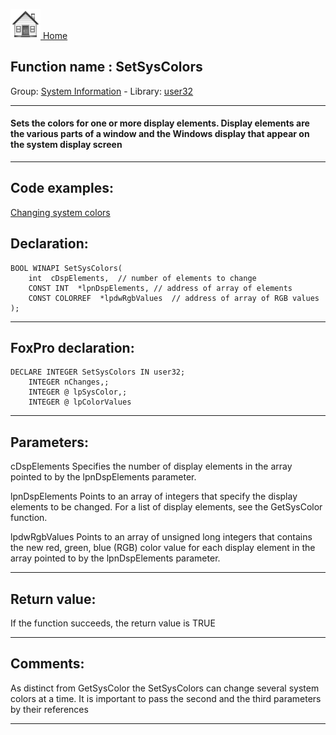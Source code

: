 [<img src="../../images/home.png"> Home ](https://github.com/VFPX/Win32API)  

## Function name : SetSysColors
Group: [System Information](../../functions_group.md#System_Information)  -  Library: [user32](../../../libraries.md#user32)  
***  


#### Sets the colors for one or more display elements. Display elements are the various parts of a window and the Windows display that appear on the system display screen
***  


## Code examples:
[Changing system colors](../../samples/sample_040.md)  

## Declaration:
```foxpro  
BOOL WINAPI SetSysColors(
	int  cDspElements,	// number of elements to change
	CONST INT  *lpnDspElements,	// address of array of elements
	CONST COLORREF  *lpdwRgbValues 	// address of array of RGB values
);  
```  
***  


## FoxPro declaration:
```foxpro  
DECLARE INTEGER SetSysColors IN user32;
	INTEGER nChanges,;
	INTEGER @ lpSysColor,;
	INTEGER @ lpColorValues  
```  
***  


## Parameters:
cDspElements
Specifies the number of display elements in the array pointed to by the lpnDspElements parameter. 

lpnDspElements
Points to an array of integers that specify the display elements to be changed. For a list of display elements, see the GetSysColor function.

lpdwRgbValues
Points to an array of unsigned long integers that contains the new red, green, blue (RGB) color value for each display element in the array pointed to by the lpnDspElements parameter.  
***  


## Return value:
If the function succeeds, the return value is TRUE  
***  


## Comments:
As distinct from GetSysColor the SetSysColors can change several system colors at a time. It is important to pass the second and the third parameters by their references  
  
***  

